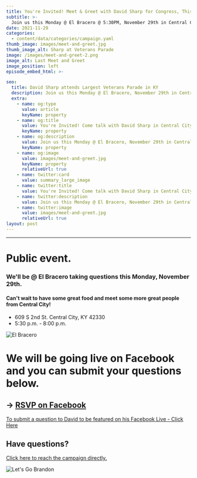 ```yaml
---
title: You're Invited! Meet & Greet with David Sharp for Congress, This Monday
subtitle: >-
  Join us this Monday @ El Bracero @ 5:30PM, November 29th in Central City to talk to David about what matters to you as a Kentucky Republican.
date: 2021-11-29
categories:
  - content/data/categories/campaign.yaml
thumb_image: images/meet-and-greet.jpg
thumb_image_alt: Sharp at Veterans Parade
image: /images/meet-and-greet-2.png
image_alt: Last Meet and Greet
image_position: left
episode_embed_html: >-

seo:
  title: David Sharp attends Largest Veterans Parade in KY
  description: Join us this Monday @ El Bracero, November 29th in Central City to talk to David about what matters to you as a Kentucky Republican.
  extra:
    - name: og:type
      value: article
      keyName: property
    - name: og:title
      value: You're Invited! Come talk with David Sharp in Central City
      keyName: property
    - name: og:description
      value: Join us this Monday @ El Bracero, November 29th in Central City to talk to David about what matters to you as a Kentucky Republican.
      keyName: property
    - name: og:image
      value: images/meet-and-greet.jpg
      keyName: property
      relativeUrl: true
    - name: twitter:card
      value: summary_large_image
    - name: twitter:title
      value: You're Invited! Come talk with David Sharp in Central City
    - name: twitter:description
      value: Join us this Monday @ El Bracero, November 29th in Central City to talk to David about what matters to you as a Kentucky Republican.
    - name: twitter:image
      value: images/meet-and-greet.jpg
      relativeUrl: true
layout: post
---
```

---
# Public event.
### We'll be @ El Bracero taking questions this Monday, November 29th.

#### Can't wait to have some great food and meet some more great people from Central City!

- 609 S 2nd St. Central City, KY 42330
- 5:30 p.m. - 8:00 p.m.

![El Bracero](/images/meet-and-greet.jpg)


# We will be going live on Facebook and you can submit your questions below.
## -> [RSVP on Facebook](https://fb.me/e/4Fp3yJfiN)

[To submit a question to David to be featured on his Facebook Live - Click Here](http://m.me/sharp4ky)

## Have questions?
[Click here to reach the campaign directly.](/contact)

![Let's Go Brandon](/images/letsgobrandon.jpg)
